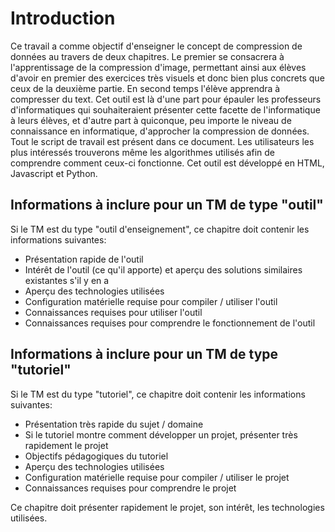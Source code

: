 # Introduction 
Ce travail a comme objectif d'enseigner le concept de compression de données au travers de deux chapitres. Le premier se consacrera à l'apprentissage de la compression d'image, permettant ainsi aux élèves d'avoir en premier des exercices très visuels et donc bien plus concrets que ceux de la deuxième partie. En second temps l'élève apprendra à compresser du text. Cet outil est là d'une part pour épauler les professeurs d'informatiques qui souhaiteraient présenter cette facette de l'informatique à leurs élèves, et d'autre part à quiconque, peu importe le niveau de connaissance en informatique, d'approcher la compression de données. Tout le script de travail est présent dans ce document. Les utilisateurs les plus intéressés trouverons même les algorithmes utilisés afin de comprendre comment ceux-ci fonctionne. Cet outil est développé en HTML, Javascript et Python.

## Informations à inclure pour un TM de type "outil"

Si le TM est du type "outil d'enseignement", ce chapitre doit contenir les informations suivantes:

* Présentation rapide de l'outil
* Intérêt de l'outil (ce qu'il apporte) et aperçu des solutions similaires existantes s'il y en a
* Aperçu des technologies utilisées
* Configuration matérielle requise pour compiler / utiliser l'outil
* Connaissances requises pour utiliser l'outil
* Connaissances requises pour comprendre le fonctionnement de l'outil

## Informations à inclure pour un TM de type "tutoriel"

Si le TM est du type "tutoriel", ce chapitre doit contenir les informations suivantes:

* Présentation très rapide du sujet / domaine
* Si le tutoriel montre comment développer un projet, présenter très rapidement le projet
* Objectifs pédagogiques du tutoriel
* Aperçu des technologies utilisées
* Configuration matérielle requise pour compiler / utiliser le projet
* Connaissances requises pour comprendre le projet 



Ce chapitre doit présenter rapidement le projet, son intérêt, les technologies utilisées.



